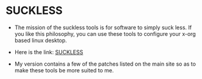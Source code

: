 # SUCKLESS

- The mission of the suckless tools is for software to simply suck less. If you like this philosophy, you can use these tools to configure your x-org based linux desktop.

- Here is the link: [SUCKLESS](https://suckless.org/)

- My version contains a few of the patches listed on the main site so as to make these tools be more suited to me. 
